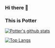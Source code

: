 ### Hi there 👋
### This is Potter

[![Potter's github stats](https://github-readme-stats.vercel.app/api?username=hlitpxu)](https://github.com/anuraghazra/github-readme-stats)

[![Top Langs](https://github-readme-stats.vercel.app/api/top-langs/?username=hlitpxu&layout=donut)](https://github.com/anuraghazra/github-readme-stats)
